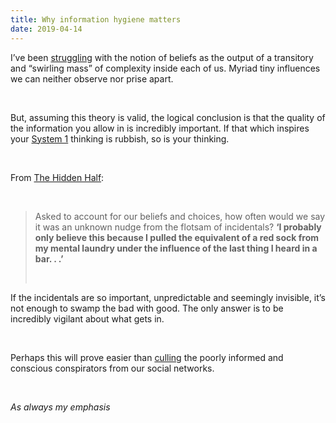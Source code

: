 ```yaml
---
title: Why information hygiene matters
date: 2019-04-14
---
```


<!--kg-card-begin: html--><p>I’ve been <a href="https://joshnicholas.com/where-does-your-belief-come-from/">struggling</a> with the notion of beliefs as the output of a transitory and “swirling mass” of complexity inside each of us. Myriad tiny influences we can neither observe nor prise apart.</p><br>
<p>But, assuming this theory is valid, the logical conclusion is that the quality of the information you allow in is incredibly important. If that which inspires your <a href="https://en.m.wikipedia.org/wiki/Thinking,_Fast_and_Slow">System 1</a> thinking is rubbish, so is your thinking.</p><br>
<p>From <a href="https://www.worldcat.org/title/hidden-half-how-the-world-conceals-its-secrets/oclc/1085142484&amp;referer=brief_results">The Hidden Half</a>:</p><br>
<blockquote><p>Asked to account for our beliefs and choices, how often would we say it was an unknown nudge from the flotsam of incidentals? <strong>‘I probably only believe this because I pulled the equivalent of a red sock from my mental laundry under the influence of the last thing I heard in a bar. . .’</strong></p><br></blockquote>
<p>If the incidentals are so important, unpredictable and seemingly invisible, it’s not enough to swamp the bad with good. The only answer is to be incredibly vigilant about what gets in.</p><br>
<p>Perhaps this will prove easier than <a href="https://joshnicholas.com/its-about-who-you-know-and-trust/">culling</a> the poorly informed and conscious conspirators from our social networks.</p><br>
<p><em>As always my emphasis</em></p><br>
<!--kg-card-end: html-->